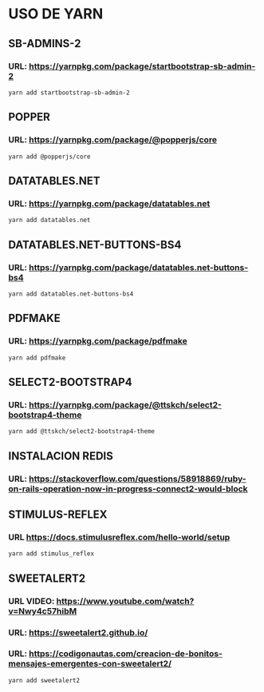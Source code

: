 # USO DE YARN
## SB-ADMINS-2 
### URL: https://yarnpkg.com/package/startbootstrap-sb-admin-2
    yarn add startbootstrap-sb-admin-2


## POPPER
### URL: https://yarnpkg.com/package/@popperjs/core
    yarn add @popperjs/core


## DATATABLES.NET
### URL: https://yarnpkg.com/package/datatables.net
    yarn add datatables.net


## DATATABLES.NET-BUTTONS-BS4
### URL: https://yarnpkg.com/package/datatables.net-buttons-bs4
    yarn add datatables.net-buttons-bs4


## PDFMAKE
### URL: https://yarnpkg.com/package/pdfmake
    yarn add pdfmake

## SELECT2-BOOTSTRAP4
### URL: https://yarnpkg.com/package/@ttskch/select2-bootstrap4-theme
    yarn add @ttskch/select2-bootstrap4-theme

## INSTALACION REDIS
### URL: https://stackoverflow.com/questions/58918869/ruby-on-rails-operation-now-in-progress-connect2-would-block

## STIMULUS-REFLEX
### URL https://docs.stimulusreflex.com/hello-world/setup
    yarn add stimulus_reflex

## SWEETALERT2
### URL VIDEO: https://www.youtube.com/watch?v=Nwy4c57hibM
### URL: https://sweetalert2.github.io/
### URL: https://codigonautas.com/creacion-de-bonitos-mensajes-emergentes-con-sweetalert2/
    yarn add sweetalert2